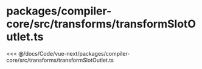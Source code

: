 # packages/compiler-core/src/transforms/transformSlotOutlet.ts

<<< @/docs/Code/vue-next/packages/compiler-core/src/transforms/transformSlotOutlet.ts
